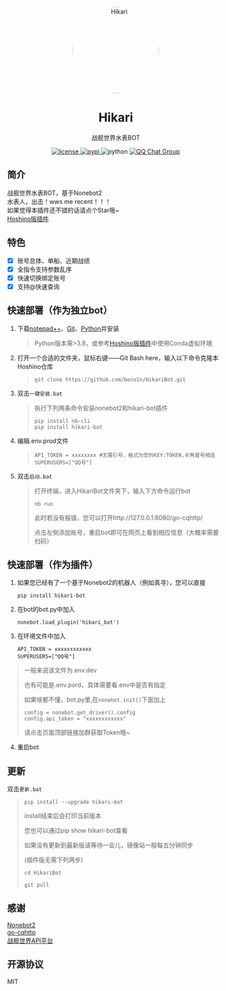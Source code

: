 <!-- markdownlint-disable MD033 MD041 -->
<p align="center">
  <a href="https://github.com/benx1n/HikariBot"><img src="https://s2.loli.net/2022/05/27/6lsND3dA5GxQjMg.png" alt="Hikari " style="width:200px; height:200px; border-radius:100%" ></a>
</p>

<div align="center">

# Hikari

<!-- prettier-ignore-start -->
<!-- markdownlint-disable-next-line MD036 -->
战舰世界水表BOT
<!-- prettier-ignore-end -->

</div>

<p align="center">
  <a href="https://github.com/benx1n/HikariBot">
    <img src="https://img.shields.io/github/license/benx1n/HikariBot" alt="license">
  </a>
  <a href="https://pypi.python.org/pypi/hikari-bot">
    <img src="https://img.shields.io/pypi/v/hikari-bot" alt="pypi">
  </a>
  <img src="https://img.shields.io/badge/python-3.8.0+-blue" alt="python">
  <a href="https://jq.qq.com/?_wv=1027&k=S2WcTKi5">
    <img src="https://img.shields.io/badge/QQ%E7%BE%A4-967546463-orange?style=flat-square" alt="QQ Chat Group">
  </a>
</p>

## 简介

战舰世界水表BOT，基于Nonebot2<br>
水表人，出击！wws me recent！！！<br>
如果觉得本插件还不错的话请点个Star哦~<br>
[Hoshino版插件](https://github.com/benx1n/wows-stats-bot)

## 特色

- [x] 账号总体、单船、近期战绩
- [x] 全指令支持参数乱序
- [x] 快速切换绑定账号
- [x] 支持@快速查询

## 快速部署（作为独立bot）
1. 下载[notepad++](https://notepad-plus-plus.org/downloads/)、[Git](https://git-scm.com/download/win)、[Python](https://www.python.org/downloads/windows/)并安装
    >Python版本需>3.8，或参考[Hoshino版插件](https://github.com/benx1n/wows-stats-bot)中使用Conda虚拟环境

3. 打开一个合适的文件夹，鼠标右键——Git Bash here，输入以下命令克隆本Hoshino仓库
   > ```
   > git clone https://github.com/benx1n/HikariBot.git
   > ```
3. 双击`一键安装.bat` 

   >执行下列两条命令安装nonebot2和hikari-bot插件
   > ```
   > pip install nb-cli
   > pip install hikari-bot
   > ```
   >
4. 编辑.env.prod文件
   > ```
   > API_TOKEN = xxxxxxxx #无需引号，格式为您的KEY:TOKEN,半角冒号相连
   >SUPERUSERS=["QQ号"] 
   > ```

5. 双击`启动.bat`
    >打开终端，进入HikariBot文件夹下，输入下方命令运行bot
    >```
    >nb run
    >```
    >此时若没有报错，您可以打开http://127.0.0.1:8080/go-cqhttp/
    >
    >点击左侧添加账号，重启bot即可在网页上看到相应信息（大概率需要扫码）

## 快速部署（作为插件）
1. 如果您已经有了一个基于Nonebot2的机器人（例如真寻），您可以直接
    ```
    pip install hikari-bot
    ```
2. 在bot的bot.py中加入
    ```
    nonebot.load_plugin('hikari_bot')
    ```
3. 在环境文件中加入
    ```
    API_TOKEN = xxxxxxxxxxxx
    SUPERUSERS=["QQ号"] 
    ```
>一般来说该文件为.env.dev
>
>也有可能是.env.pord，具体需要看.env中是否有指定
>
>如果啥都不懂，bot.py里,在`nonebot.init()`下面加上
>```
>config = nonebot.get_driver().config
>config.api_token = "xxxxxxxxxxxx"
>```
>请点击页面顶部链接加群获取Token哦~
>
4. 重启bot

## 更新
双击`更新.bat`

>```
>pip install --upgrade hikari-bot
>```
>install结束后会打印当前版本
>
>您也可以通过pip show hikari-bot查看
>
>如果没有更新到最新版请等待一会儿，镜像站一般每五分钟同步
>
>(插件版无需下列两步)
>```
>cd HikariBot
>
>git pull
>```
## 感谢

[Nonebot2](https://github.com/nonebot/nonebot2)<br>
[go-cqhttp](https://github.com/Mrs4s/go-cqhttp)<br>
[战舰世界API平台](https://wows.linxun.link/)<br>

## 开源协议

MIT
